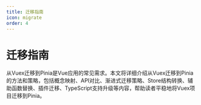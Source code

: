 ```yaml
---
title: 迁移指南
icon: migrate
order: 4
---
```


# 迁移指南

从Vuex迁移到Pinia是Vue应用的常见需求。本文将详细介绍从Vuex迁移到Pinia的方法和策略，包括概念映射、API对比、渐进式迁移策略、Store结构转换、辅助函数替换、插件迁移、TypeScript支持升级等内容，帮助读者平稳地将Vuex项目迁移到Pinia。
